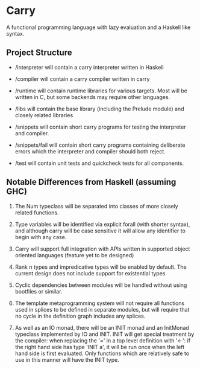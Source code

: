 # Carry

A functional programming language with lazy evaluation and a Haskell like
syntax.

## Project Structure

 * /interpreter will contain a carry interpreter written in Haskell

 * /compiler will contain a carry compiler written in carry

 * /runtime will contain runtime libraries for various targets. Most will be
written in C, but some backends may require other languages.

 * /libs will contain the base library (including the Prelude module) and
closely related libraries

 * /snippets will contain short carry programs for testing the interpreter and
compiler.

 * /snippets/fail will contain short carry programs containing deliberate errors
which the interpreter and compiler should both reject.

 * /test will contain unit tests and quickcheck tests for all components.

## Notable Differences from Haskell (assuming GHC)

 1. The Num typeclass will be separated into classes of more closely related
functions.

 2. Type variables will be identified via explicit forall (with shorter syntax),
and although carry will be case sensitive it will allow any identifier to begin
with any case.

 3. Carry will support full integration with APIs written in supported object
oriented languages (feature yet to be designed)

 4. Rank n types and impredicative types will be enabled by default. The current
design does not include support for existential types

 5. Cyclic dependencies between modules will be handled without using bootfiles
or similar.

 6. The template metaprogramming system will not require all functions used in
splices to be defined in separate modules, but will require that no cycle in
the definition graph includes any splices.

 7. As well as an IO monad, there will be an INIT monad and an InitMonad
typeclass implemented by IO and INIT. INIT will get special treatment by the
compiler: when replacing the '=' in a top level definition with '<-': if the
right hand side has type 'INIT a', it will be run once when the left hand side
is first evaluated. Only functions which are relatively safe to use in this
manner will have the INIT type.